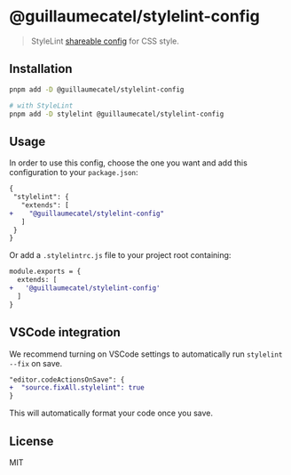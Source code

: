 # @guillaumecatel/stylelint-config

> StyleLint [shareable config](https://stylelint.io/#features) for CSS style.

## Installation

```bash
pnpm add -D @guillaumecatel/stylelint-config

# with StyleLint
pnpm add -D stylelint @guillaumecatel/stylelint-config
```

## Usage

In order to use this config, choose the one you want and add this configuration to your `package.json`:

```diff
{
 "stylelint": {
   "extends": [
+    "@guillaumecatel/stylelint-config"
   ]
 }
}
```

Or add a `.stylelintrc.js` file to your project root containing:

```diff
module.exports = {
  extends: [
+   '@guillaumecatel/stylelint-config'
  ]
}
```

## VSCode integration
We recommend turning on VSCode settings to automatically run `stylelint --fix` on save.

```diff
"editor.codeActionsOnSave": {
+  "source.fixAll.stylelint": true
}
```

This will automatically format your code once you save.

## License
MIT
